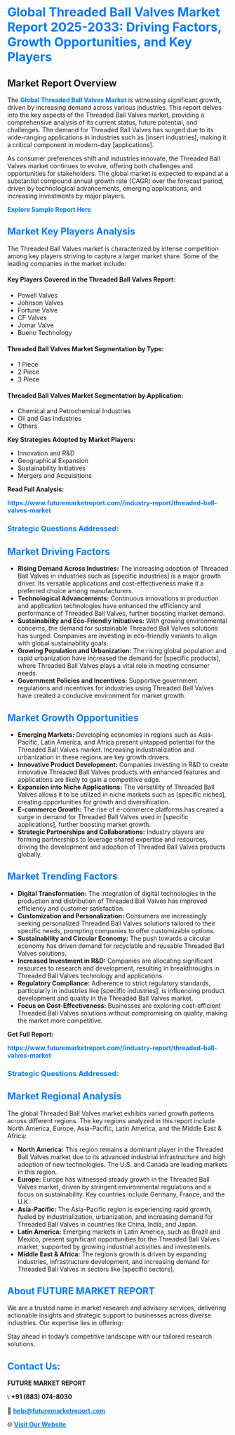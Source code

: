 <h1 style="color: #007BFF;">Global Threaded Ball Valves Market Report 2025-2033: Driving Factors, Growth Opportunities, and Key Players</h1>

<section id="overview">
<h2>Market Report Overview</h2>
<p>The <a href="https://www.futuremarketreport.com//industry-report/threaded-ball-valves-market" style="color: #007BFF; text-decoration: none;"><strong>Global Threaded Ball Valves Market</strong></a> is witnessing significant growth, driven by increasing demand across various industries. This report delves into the key aspects of the Threaded Ball Valves market, providing a comprehensive analysis of its current status, future potential, and challenges. The demand for Threaded Ball Valves has surged due to its wide-ranging applications in industries such as [insert industries], making it a critical component in modern-day [applications].</p>
<p>As consumer preferences shift and industries innovate, the Threaded Ball Valves market continues to evolve, offering both challenges and opportunities for stakeholders. The global market is expected to expand at a substantial compound annual growth rate (CAGR) over the forecast period, driven by technological advancements, emerging applications, and increasing investments by major players.</p>
</section>

<section id="overview">
<p><a href="https://www.futuremarketreport.com//request-sample/reportId=92435" style="color: #007BFF; text-decoration: none;"><strong>Explore Sample Report Here</strong></a></p>
</section>

<section id="key-players">
<h2 style="color: #007BFF;">Market Key Players Analysis</h2>
<p>The Threaded Ball Valves market is characterized by intense competition among key players striving to capture a larger market share. Some of the leading companies in the market include:</p>
<h4>Key Players Covered in the Threaded Ball Valves Report:</h4>
<ul><li>Powell Valves</li><li>Johnson Valves</li><li>Fortune Valve</li><li>CF Valves</li><li>Jomar Valve</li><li>Bueno Technology</li></ul>
<h4>Threaded Ball Valves Market Segmentation by Type:</h4>
<ul><li>1 Piece</li><li>2 Piece</li><li>3 Piece</li></ul>

<h4>Threaded Ball Valves Market Segmentation by Application:</h4>
<ul><li>Chemical and Petrochemical Industries</li><li>Oil and Gas Industries</li><li>Others</li></ul>
<p><strong>Key Strategies Adopted by Market Players:</strong></p>
<ul>
<li>Innovation and R&D</li>
<li>Geographical Expansion</li>
<li>Sustainability Initiatives</li>
<li>Mergers and Acquisitions</li>
</ul>
</section>

<section>
<p><strong>Read Full Analysis: </strong></p><a href="https://www.futuremarketreport.com//industry-report/threaded-ball-valves-market" style="color: #007BFF; text-decoration: none;"><strong>https://www.futuremarketreport.com//industry-report/threaded-ball-valves-market</strong></a>
<h3 style="color: #007BFF;">Strategic Questions Addressed:</h3>
</section>

<section id="driving-factors">
<h2 style="color: #007BFF;">Market Driving Factors</h2>
<ul>
<li><strong>Rising Demand Across Industries:</strong> The increasing adoption of Threaded Ball Valves in industries such as [specific industries] is a major growth driver. Its versatile applications and cost-effectiveness make it a preferred choice among manufacturers.</li>
<li><strong>Technological Advancements:</strong> Continuous innovations in production and application technologies have enhanced the efficiency and performance of Threaded Ball Valves, further boosting market demand.</li>
<li><strong>Sustainability and Eco-Friendly Initiatives:</strong> With growing environmental concerns, the demand for sustainable Threaded Ball Valves solutions has surged. Companies are investing in eco-friendly variants to align with global sustainability goals.</li>
<li><strong>Growing Population and Urbanization:</strong> The rising global population and rapid urbanization have increased the demand for [specific products], where Threaded Ball Valves plays a vital role in meeting consumer needs.</li>
<li><strong>Government Policies and Incentives:</strong> Supportive government regulations and incentives for industries using Threaded Ball Valves have created a conducive environment for market growth.</li>
</ul>
</section>

<section id="growth-opportunities">
<h2 style="color: #007BFF;">Market Growth Opportunities</h2>
<ul>
<li><strong>Emerging Markets:</strong> Developing economies in regions such as Asia-Pacific, Latin America, and Africa present untapped potential for the Threaded Ball Valves market. Increasing industrialization and urbanization in these regions are key growth drivers.</li>
<li><strong>Innovative Product Development:</strong> Companies investing in R&D to create innovative Threaded Ball Valves products with enhanced features and applications are likely to gain a competitive edge.</li>
<li><strong>Expansion into Niche Applications:</strong> The versatility of Threaded Ball Valves allows it to be utilized in niche markets such as [specific niches], creating opportunities for growth and diversification.</li>
<li><strong>E-commerce Growth:</strong> The rise of e-commerce platforms has created a surge in demand for Threaded Ball Valves used in [specific applications], further boosting market growth.</li>
<li><strong>Strategic Partnerships and Collaborations:</strong> Industry players are forming partnerships to leverage shared expertise and resources, driving the development and adoption of Threaded Ball Valves products globally.</li>
</ul>
</section>

<section id="trending-factors">
<h2 style="color: #007BFF;">Market Trending Factors</h2>
<ul>
<li><strong>Digital Transformation:</strong> The integration of digital technologies in the production and distribution of Threaded Ball Valves has improved efficiency and customer satisfaction.</li>
<li><strong>Customization and Personalization:</strong> Consumers are increasingly seeking personalized Threaded Ball Valves solutions tailored to their specific needs, prompting companies to offer customizable options.</li>
<li><strong>Sustainability and Circular Economy:</strong> The push towards a circular economy has driven demand for recyclable and reusable Threaded Ball Valves solutions.</li>
<li><strong>Increased Investment in R&D:</strong> Companies are allocating significant resources to research and development, resulting in breakthroughs in Threaded Ball Valves technology and applications.</li>
<li><strong>Regulatory Compliance:</strong> Adherence to strict regulatory standards, particularly in industries like [specific industries], is influencing product development and quality in the Threaded Ball Valves market.</li>
<li><strong>Focus on Cost-Effectiveness:</strong> Businesses are exploring cost-efficient Threaded Ball Valves solutions without compromising on quality, making the market more competitive.</li>
</ul>
</section>

<section>
<p><strong>Get Full Report: </strong></p><a href="https://www.futuremarketreport.com//industry-report/threaded-ball-valves-market" style="color: #007BFF; text-decoration: none;"><strong>https://www.futuremarketreport.com//industry-report/threaded-ball-valves-market</strong></a>
<h3 style="color: #007BFF;">Strategic Questions Addressed:</h3>
</section>


<section id="regional-analysis">
<h2 style="color: #007BFF;">Market Regional Analysis</h2>
<p>The global Threaded Ball Valves market exhibits varied growth patterns across different regions. The key regions analyzed in this report include North America, Europe, Asia-Pacific, Latin America, and the Middle East & Africa:</p>
<ul>
<li><strong>North America:</strong> This region remains a dominant player in the Threaded Ball Valves market due to its advanced industrial infrastructure and high adoption of new technologies. The U.S. and Canada are leading markets in this region.</li>
<li><strong>Europe:</strong> Europe has witnessed steady growth in the Threaded Ball Valves market, driven by stringent environmental regulations and a focus on sustainability. Key countries include Germany, France, and the U.K.</li>
<li><strong>Asia-Pacific:</strong> The Asia-Pacific region is experiencing rapid growth, fueled by industrialization, urbanization, and increasing demand for Threaded Ball Valves in countries like China, India, and Japan.</li>
<li><strong>Latin America:</strong> Emerging markets in Latin America, such as Brazil and Mexico, present significant opportunities for the Threaded Ball Valves market, supported by growing industrial activities and investments.</li>
<li><strong>Middle East & Africa:</strong> The region’s growth is driven by expanding industries, infrastructure development, and increasing demand for Threaded Ball Valves in sectors like [specific sectors].</li>
</ul>
</section>

<footer>
<h2 style="color: #007BFF;">About FUTURE MARKET REPORT</h2>
<p>We are a trusted name in market research and advisory services, delivering actionable insights and strategic support to businesses across diverse industries. Our expertise lies in offering:</p>

<p>Stay ahead in today’s competitive landscape with our tailored research solutions.</p>

<h2 style="color: #007BFF;">Contact Us:</h2>
<p><strong>FUTURE MARKET REPORT</strong></p>
<p>📞 <strong>+91 (883) 074-8030</strong></p>
<p>📧 <strong><a href="mailto:help@futuremarketreport.com" style="color: #007BFF;">help@futuremarketreport.com</a></strong></p>
<p>🌐 <strong><a href="https://www.futuremarketreport.com/" style="color: #007BFF;">Visit Our Website</a></strong></p>
</footer>
